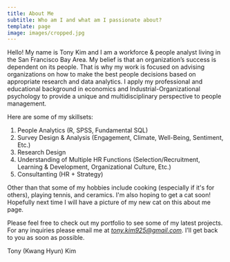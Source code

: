 ```yaml
---
title: About Me
subtitle: Who am I and what am I passionate about?
template: page
image: images/cropped.jpg
---
```

Hello! My name is Tony Kim and I am a workforce & people analyst living in the San Francisco Bay Area. My belief is that an organization’s success is dependent on its people. That is why my work is focused on advising organizations on how to make the best people decisions based on appropriate research and data analytics. I apply my professional and educational background in economics and Industrial-Organizational psychology to provide a unique and multidisciplinary perspective to people management.

Here are some of my skillsets:

1.  People Analytics (R, SPSS, Fundamental SQL)
2.  Survey Design & Analysis (Engagement, Climate, Well-Being, Sentiment, Etc.)
3.  Research Design
4.  Understanding of Multiple HR Functions (Selection/Recruitment, Learning & Development, Organizational Culture, Etc.)
5.  Consultanting (HR + Strategy)


Other than that some of my hobbies include cooking (especially if it's for others), playing tennis, and ceramics. I'm also hoping to get a cat soon! Hopefully next time I will have a picture of my new cat on this about me page. 

Please feel free to check out my portfolio to see some of my latest projects. For any inquiries please email me at *tony.kim925@gmail.com*.  I’ll get back to you as soon as possible.

Tony (Kwang Hyun) Kim
